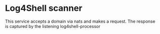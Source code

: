 # Log4Shell scanner

This service accepts a domain via nats and makes a request. The response is captured by the listening log4shell-processor
